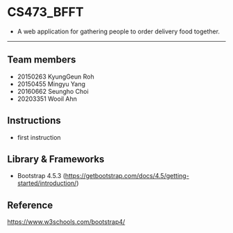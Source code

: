 # CS473_BFFT
- A web application for gathering people to order delivery food together.
------------------------------------------
## Team members  
- 20150263 KyungGeun Roh  
- 20150455 Mingyu Yang  
- 20160662 Seungho Choi  
- 20203351 Wooil Ahn  


## Instructions
- first instruction


## Library & Frameworks
- Bootstrap 4.5.3 (https://getbootstrap.com/docs/4.5/getting-started/introduction/)


## Reference
https://www.w3schools.com/bootstrap4/
